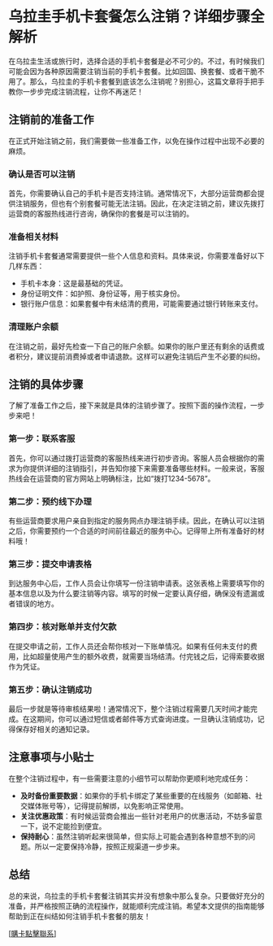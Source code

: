 # 乌拉圭手机卡套餐怎么注销？详细步骤全解析

在乌拉圭生活或旅行时，选择合适的手机卡套餐是必不可少的。不过，有时候我们可能会因为各种原因需要注销当前的手机卡套餐。比如回国、换套餐、或者干脆不用了。那么，乌拉圭的手机卡套餐到底该怎么注销呢？别担心，这篇文章将手把手教你一步步完成注销流程，让你不再迷茫！

## 注销前的准备工作

在正式开始注销之前，我们需要做一些准备工作，以免在操作过程中出现不必要的麻烦。

### 确认是否可以注销
首先，你需要确认自己的手机卡是否支持注销。通常情况下，大部分运营商都会提供注销服务，但也有个别套餐可能无法注销。因此，在决定注销之前，建议先拨打运营商的客服热线进行咨询，确保你的套餐是可以注销的。

### 准备相关材料
注销手机卡套餐通常需要提供一些个人信息和资料。具体来说，你需要准备好以下几样东西：
- 手机卡本身：这是最基础的凭证。
- 身份证明文件：如护照、身份证等，用于核实身份。
- 银行账户信息：如果套餐中有未结清的费用，可能需要通过银行转账来支付。

### 清理账户余额
在注销之前，最好先检查一下自己的账户余额。如果你的账户里还有剩余的话费或者积分，建议提前消费掉或者申请退款。这样可以避免注销后产生不必要的纠纷。

## 注销的具体步骤

了解了准备工作之后，接下来就是具体的注销步骤了。按照下面的操作流程，一步步来吧！

### 第一步：联系客服
首先，你可以通过拨打运营商的客服热线来进行初步咨询。客服人员会根据你的需求为你提供详细的注销指引，并告知你接下来需要准备哪些材料。一般来说，客服热线会在运营商的官方网站上明确标注，比如“拨打1234-5678”。

### 第二步：预约线下办理
有些运营商要求用户亲自到指定的服务网点办理注销手续。因此，在确认可以注销之后，你需要预约一个合适的时间前往最近的服务中心。记得带上所有准备好的材料哦！

### 第三步：提交申请表格
到达服务中心后，工作人员会让你填写一份注销申请表。这张表格上需要填写你的基本信息以及为什么要注销等内容。填写的时候一定要认真仔细，确保没有遗漏或者错误的地方。

### 第四步：核对账单并支付欠款
在提交申请之前，工作人员还会帮你核对一下账单情况。如果有任何未支付的费用，比如超量使用产生的额外收费，就需要当场结清。付完钱之后，记得索要收据作为凭证。

### 第五步：确认注销成功
最后一步就是等待审核结果啦！通常情况下，整个注销过程需要几天时间才能完成。在这期间，你可以通过短信或者邮件等方式查询进度。一旦确认注销成功，记得保存好相关的通知记录。

## 注意事项与小贴士

在整个注销过程中，有一些需要注意的小细节可以帮助你更顺利地完成任务：

- **及时备份重要数据**：如果你的手机卡绑定了某些重要的在线服务（如邮箱、社交媒体账号等），记得提前解绑，以免影响正常使用。
- **关注优惠政策**：有时候运营商会推出一些针对老用户的优惠活动，不妨多留意一下，说不定能捡到便宜。
- **保持耐心**：虽然注销听起来很简单，但实际上可能会遇到各种意想不到的问题。所以一定要保持冷静，按照正规渠道一步步来。

## 总结

总的来说，乌拉圭的手机卡套餐注销其实并没有想象中那么复杂。只要做好充分的准备，并严格按照正确的流程操作，就能顺利完成注销。希望本文提供的指南能够帮助到正在纠结如何注销手机卡套餐的朋友！

[[購卡點擊聯系](https://t.me/s/SXDXQF)]